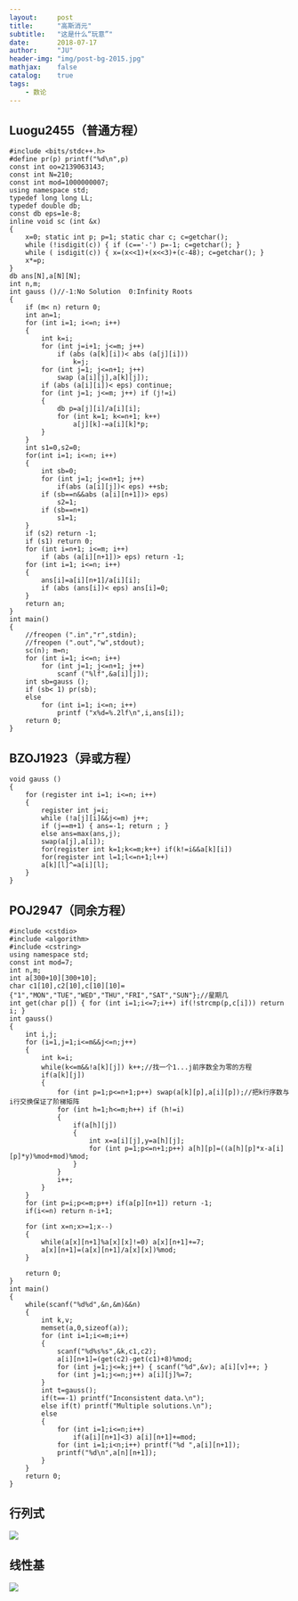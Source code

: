 ```yaml
---
layout:     post
title:      "高斯消元"
subtitle:   "这是什么“玩意”"
date:       2018-07-17
author:     "JU"
header-img: "img/post-bg-2015.jpg"
mathjax:    false
catalog:    true
tags:
    - 数论
---
```



## Luogu2455（普通方程）


    #include <bits/stdc++.h>
    #define pr(p) printf("%d\n",p)
    const int oo=2139063143;
    const int N=210;
    const int mod=1000000007;
    using namespace std;
    typedef long long LL;
    typedef double db;
    const db eps=1e-8;
    inline void sc (int &x)
    {
        x=0; static int p; p=1; static char c; c=getchar();
        while (!isdigit(c)) { if (c=='-') p=-1; c=getchar(); }
        while ( isdigit(c)) { x=(x<<1)+(x<<3)+(c-48); c=getchar(); }
        x*=p;
    }
    db ans[N],a[N][N];
    int n,m;
    int gauss ()//-1:No Solution  0:Infinity Roots
    {
        if (m< n) return 0;
        int an=1;
        for (int i=1; i<=n; i++)
        {
            int k=i;
            for (int j=i+1; j<=m; j++)
                if (abs (a[k][i])< abs (a[j][i]))
                    k=j;
            for (int j=1; j<=n+1; j++)
                swap (a[i][j],a[k][j]);
            if (abs (a[i][i])< eps) continue;
            for (int j=1; j<=m; j++) if (j!=i)
            {
                db p=a[j][i]/a[i][i];
                for (int k=1; k<=n+1; k++)
                    a[j][k]-=a[i][k]*p;
            }
        }
        int s1=0,s2=0;
        for(int i=1; i<=n; i++)
        {
            int sb=0;
            for (int j=1; j<=n+1; j++)
                if(abs (a[i][j])< eps) ++sb;
            if (sb==n&&abs (a[i][n+1])> eps)
                s2=1;
            if (sb==n+1)
                s1=1;
        }
        if (s2) return -1;
        if (s1) return 0;
        for (int i=n+1; i<=m; i++)
            if (abs (a[i][n+1])> eps) return -1;
        for (int i=1; i<=n; i++)
        {
            ans[i]=a[i][n+1]/a[i][i];
            if (abs (ans[i])< eps) ans[i]=0;
        }
        return an;
    }
    int main()
    {
        //freopen (".in","r",stdin);
        //freopen (".out","w",stdout);
        sc(n); m=n;
        for (int i=1; i<=n; i++)
            for (int j=1; j<=n+1; j++)
                scanf ("%lf",&a[i][j]);
        int sb=gauss ();
        if (sb< 1) pr(sb);
        else
            for (int i=1; i<=n; i++)
                printf ("x%d=%.2lf\n",i,ans[i]);
        return 0;
    }



## BZOJ1923（异或方程）
    void gauss ()
    {
        for (register int i=1; i<=n; i++)
        {
            register int j=i;
            while (!a[j][i]&&j<=m) j++;
            if (j==m+1) { ans=-1; return ; }
            else ans=max(ans,j);
            swap(a[j],a[i]);
            for(register int k=1;k<=m;k++) if(k!=i&&a[k][i])
            for(register int l=1;l<=n+1;l++)
            a[k][l]^=a[i][l];
        }
    }
    
## POJ2947（同余方程）
    #include <cstdio>
    #include <algorithm>
    #include <cstring>
    using namespace std;
    const int mod=7;
    int n,m;
    int a[300+10][300+10];
    char c1[10],c2[10],c[10][10]={"1","MON","TUE","WED","THU","FRI","SAT","SUN"};//星期几
    int get(char p[]) { for (int i=1;i<=7;i++) if(!strcmp(p,c[i])) return i; }
    int gauss()
    {
        int i,j;
        for (i=1,j=1;i<=m&&j<=n;j++)
        {
            int k=i;
            while(k<=m&&!a[k][j]) k++;//找一个1...j前序数全为零的方程
            if(a[k][j])
            {
                for (int p=1;p<=n+1;p++) swap(a[k][p],a[i][p]);//把k行序数与i行交换保证了阶梯矩阵
                for (int h=1;h<=m;h++) if (h!=i)
                {
                    if(a[h][j])
                    {
                        int x=a[i][j],y=a[h][j];
                        for (int p=1;p<=n+1;p++) a[h][p]=((a[h][p]*x-a[i][p]*y)%mod+mod)%mod;
                    }
                }
                i++;
            }
        }
        for (int p=i;p<=m;p++) if(a[p][n+1]) return -1;
        if(i<=n) return n-i+1;

        for (int x=n;x>=1;x--)
        {
            while(a[x][n+1]%a[x][x]!=0) a[x][n+1]+=7;
            a[x][n+1]=(a[x][n+1]/a[x][x])%mod;
        }

        return 0;
    }
    int main()
    {
        while(scanf("%d%d",&n,&m)&&n)
        {
            int k,v;
            memset(a,0,sizeof(a));
            for (int i=1;i<=m;i++)
            {
                scanf("%d%s%s",&k,c1,c2);
                a[i][n+1]=(get(c2)-get(c1)+8)%mod;
                for (int j=1;j<=k;j++) { scanf("%d",&v); a[i][v]++; }
                for (int j=1;j<=n;j++) a[i][j]%=7;
            }
            int t=gauss();
            if(t==-1) printf("Inconsistent data.\n");
            else if(t) printf("Multiple solutions.\n");
            else
            {
                for (int i=1;i<=n;i++)
                    if(a[i][n+1]<3) a[i][n+1]+=mod;
                for (int i=1;i<n;i++) printf("%d ",a[i][n+1]);
                printf("%d\n",a[n][n+1]);
            }
        }
        return 0;
    }

## 行列式
![](/img/行列式.png)
## 线性基
![](/img/线性基.png)
